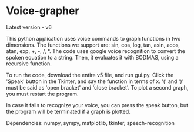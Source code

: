 # Voice-grapher
Latest version - v6

This python application uses voice commands to graph functions in two dimensions.
The functions we support are:
sin, cos, log, tan, asin, acos, atan, exp, +, -, /, *.
The code uses google voice recognition to convert the spoken equation to a string.
Then, it evaluates it with BODMAS, using a recursive function.

To run the code, download the entire v5 file, and run gui.py. 
Click the 'Speak' button in the Tkinter, and say the function in terms of x.
'(' and ')' must be said as 'open bracket' and 'close bracket'.
To plot a second graph, you must restart the program.

In case it fails to recognize your voice, you can press the speak button, but the program
will be terminated if a graph is plotted.

Dependencies: numpy, sympy, matplotlib, tkinter, speech-recognition
